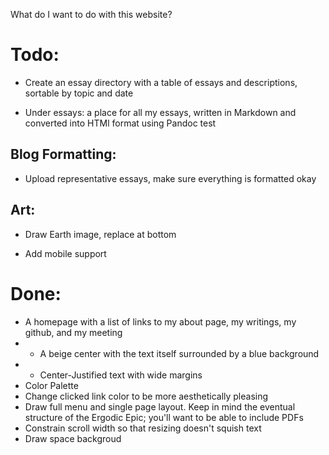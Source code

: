 What do I want to do with this website?


# Todo:
* Create an essay directory with a table of essays and descriptions, sortable by topic and date

* Under essays: a place for all my essays, written in Markdown and converted into HTMl format using Pandoc
test









## Blog Formatting:

* Upload representative essays, make sure everything is formatted okay

## Art:

* Draw Earth image, replace at bottom




* Add mobile support



# Done:

* A homepage with a list of links to my about page, my writings, my github, and my meeting
* * A beige center with the text itself surrounded by a blue background
* * Center-Justified text with wide margins
* Color Palette
* Change clicked link color to be more aesthetically pleasing
* Draw full menu and single page layout. Keep in mind the eventual structure of the Ergodic Epic; you'll want to be able to include PDFs
* Constrain scroll width so that resizing doesn't squish text
* Draw space backgroud